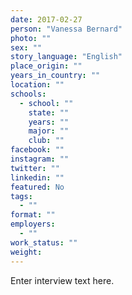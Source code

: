 ```yaml
---
date: 2017-02-27
person: "Vanessa Bernard"
photo: ""
sex: ""
story_language: "English"
place_origin: ""
years_in_country: ""
location: ""
schools:
  - school: ""
    state: ""
    years: ""
    major: ""
    club: ""
facebook: ""
instagram: ""
twitter: ""
linkedin: ""
featured: No
tags:
  - ""
format: ""
employers:
  - ""
work_status: ""
weight:  
---
```

Enter interview text here.
